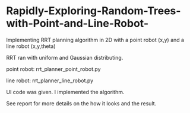 # Rapidly-Exploring-Random-Trees-with-Point-and-Line-Robot-
Implementing RRT planning algorithm in 2D with a point robot (x,y) and a line robot (x,y,theta)

RRT ran with uniform and Gaussian distributing.

point robot: rrt_planner_point_robot.py

line robot: rrt_planner_line_robot.py

UI code was given. I implemented the algorithm.


See report for more details on the how it looks and the result.
